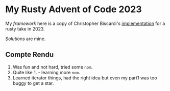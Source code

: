 # My Rusty Advent of Code 2023

My *framework* here is a copy of Christopher Biscardi's
[implementation]( https://github.com/ChristopherBiscardi/advent-of-code/tree/main/2023/rust)
for a rusty take in 2023.

*Solutions* are mine.

## Compte Rendu

1. Was fun and not hard, tried some `nom`.
2. Quite like 1. - learning more `nom`.
3. Learned iterator things, had the right idea but even my part1 was too buggy
    to get a star.
